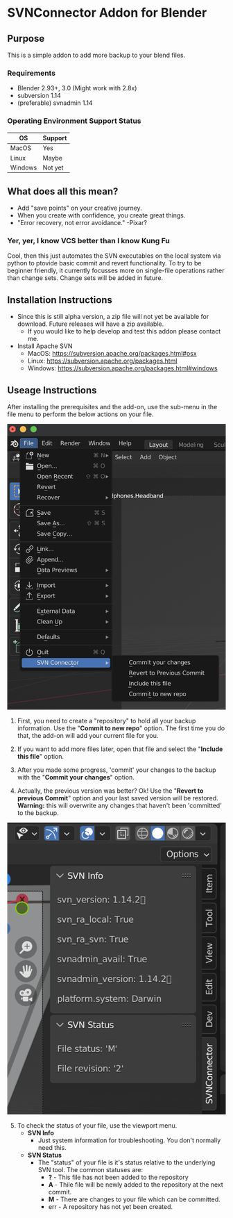# SVNConnector Addon for Blender

## Purpose
This is a simple addon to add more backup to your blend files.

### Requirements
- Blender 2.93+, 3.0 (Might work with 2.8x)
- subversion 1.14
- (preferable) svnadmin 1.14

### Operating Environment Support Status
| OS      | Support |
|---------|---------|
| MacOS   | Yes     |
| Linux   | Maybe   |
| Windows | Not yet |

## What does all this mean?
- Add "save points" on your creative journey.
- When you create with confidence, you create great things.
- "Error recovery, not error avoidance." -Pixar?

### Yer, yer, I know VCS better than I know Kung Fu
Cool, then this just automates the SVN executables on the local system via python to ptovide basic commit and revert functionality. To try to be beginner friendly, it currently focusses more on single-file operations rather than change sets. Change sets will be added in future.

## Installation Instructions
- Since this is still alpha version, a zip file will not yet be available for download. Future releases will have a zip available.
  - If you would like to help develop and test this addon please contact me.
- Install Apache SVN
  - MacOS: https://subversion.apache.org/packages.html#osx
  - Linux: https://subversion.apache.org/packages.html
  - Windows: https://subversion.apache.org/packages.html#windows


## Useage Instructions
After installing the prerequisites and the add-on, use the sub-menu in the file menu to perform the below actions on your file.

![SVNConnector Menu](/manual/img/file_menu.png "SVNConnector Menu")

1. First, you need to create a "repository" to hold all your backup information. Use the "**Commit to new repo**" option. The first time you do that, the add-on will add your current file for you.

2. If you want to add more files later, open that file and select the "**Include this file**" option.

3. After you made some progress, 'commit' your changes to the backup with the "**Commit your changes**" option.

4. Actually, the previous version was better? Ok! Use the "**Revert to previous Commit**" option and your last saved version will be restored. **Warning:** this will overwrite any changes that haven't been 'committed' to the backup.

![Viewport Menu](/manual/img/viewport_menu.png "Viewport Menu")

5. To check the status of your file, use the viewport menu.
   - **SVN Info**
     - Just system information for troubleshooting. You don't normally need this.
   - **SVN Status**
     - The "status" of your file is it's status relative to the underlying SVN tool. The common statuses are:
       - **?** - This file has not been added to the repository
       - **A** - Thile file will be newly added to the repository at the next commit.
       - **M** - There are changes to your file which can be committed.
       - err - A repository has not yet been created.

